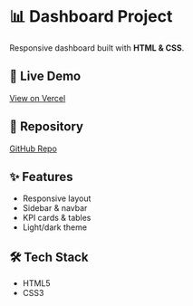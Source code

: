 # 📊 Dashboard Project

Responsive dashboard built with **HTML & CSS**.

## 🔗 Live Demo
[View on Vercel](https://dashboard-swart-nu-50.vercel.app/)

## 📂 Repository
[GitHub Repo](https://github.com/mohammedkhames792/Dashboard)

## ✨ Features
- Responsive layout  
- Sidebar & navbar  
- KPI cards & tables  
- Light/dark theme  

## 🛠️ Tech Stack
- HTML5  
- CSS3


